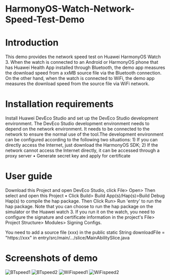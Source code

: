 # HarmonyOS-Watch-Network-Speed-Test-Demo 

# Introduction
This demo provides the network speed test on Huawei HarmonyOS Watch 3. When the watch is connected to an Android or HarmonyOS phone that has Huawei Health App installed through Bluetooth, the demo app measures the download speed from a xxMB source file via the Bluetooth connection. On the other hand, when the watch is connected to WiFi, the demo app measures the download speed from the source file via WiFi network.      

# Installation requirements
Install Huawei DevEco Studio and set up the DevEco Studio development environment. The DevEco Studio development environment needs to depend on the network environment. It needs to be connected to the network to ensure the normal use of the tool.The development environment can be configured according to the following two situations: 1) If you can directly access the Internet, just download the HarmonyOS SDK; 2) If the network cannot access the Internet directly, it can be accessed through a proxy server • Generate secret key and apply for certificate

# User guide 
Download this Project and open DevEco Studio, click File> Open> Then select and open this Project • Click Build> Build App(s)/Hap(s)>Build Debug Hap(s) to compile the hap package.  Then Click Run> Run 'entry' to run the hap package.
Note that you can choose to run the hap package on the simulator or the Huawei watch 3. If you run it on the watch, you need to configure the signature and certificate information in the project's File> Project Structure> Modules> Signing Configs.

You need to add a source file (xxx) in the public static String downloadFile = "https://xxx" in entry/src/main/.../slice/MainAbilitySlice.java

# Screenshots of demo

![BTspeed1](https://user-images.githubusercontent.com/88169365/139187631-2da6304e-6a29-45b0-a5cc-080fd032361f.png)
![BTspeed2](https://user-images.githubusercontent.com/88169365/139187641-a8a90dfb-f353-42c3-b237-dde29289b189.png)
![WiFispeed1](https://user-images.githubusercontent.com/88169365/139187658-38a36a43-598c-4bd4-841a-ac9309dddcf9.png)
![WiFispeed2](https://user-images.githubusercontent.com/88169365/139187668-f6b8167e-dff5-4ea5-88ae-7f51d03d01f6.png)
